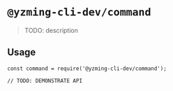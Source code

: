 # `@yzming-cli-dev/command`

> TODO: description

## Usage

```
const command = require('@yzming-cli-dev/command');

// TODO: DEMONSTRATE API
```
